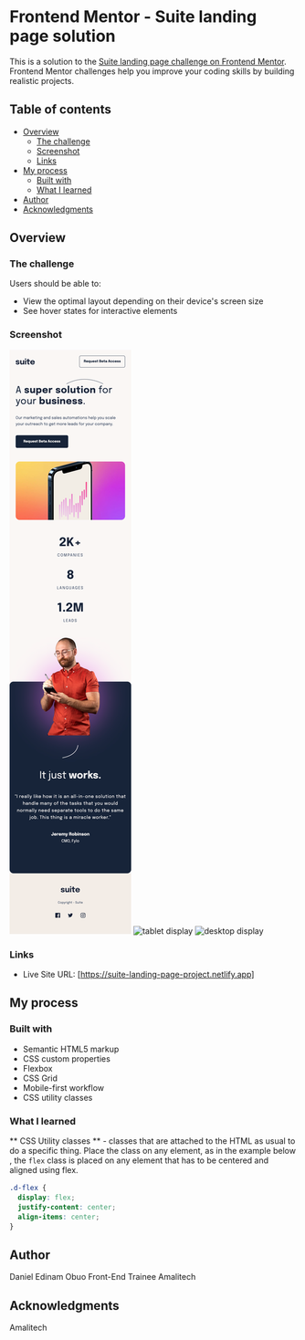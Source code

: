 # Frontend Mentor - Suite landing page solution

This is a solution to the [Suite landing page challenge on Frontend Mentor](https://www.frontendmentor.io/challenges/suite-landing-page-tj_eaU-Ra). Frontend Mentor challenges help you improve your coding skills by building realistic projects.

## Table of contents

- [Overview](#overview)
  - [The challenge](#the-challenge)
  - [Screenshot](#screenshot)
  - [Links](#links)
- [My process](#my-process)
  - [Built with](#built-with)
  - [What I learned](#what-i-learned)
- [Author](#author)
- [Acknowledgments](#acknowledgments)


## Overview

### The challenge

Users should be able to:

- View the optimal layout depending on their device's screen size
- See hover states for interactive elements

### Screenshot

![mobile display](./mobile.png)
![tablet display](./assets/tablet.png)
![desktop display](./assets/desktop.png)

### Links

- Live Site URL: [https://suite-landing-page-project.netlify.app]

## My process

### Built with

- Semantic HTML5 markup
- CSS custom properties
- Flexbox
- CSS Grid
- Mobile-first workflow
- CSS utility classes

### What I learned

** CSS Utility classes ** - classes that are attached to the HTML as usual to do a specific thing.
Place the class on any element, as in the example below , the `flex` class is placed on any element that has to be centered and aligned using flex.

```CSS
.d-flex {
  display: flex;
  justify-content: center;
  align-items: center;
}
```


## Author
Daniel Edinam Obuo
Front-End Trainee
Amalitech


## Acknowledgments

Amalitech 


